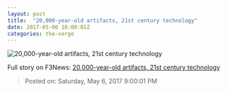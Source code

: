 ```yaml
---
layout: post
title:  "20,000-year-old artifacts, 21st century technology"
date: 2017-05-06 16:00:01Z
categories: the-verge
---
```


![20,000-year-old artifacts, 21st century technology](https://cdn0.vox-cdn.com/thumbor/7Anwy2lvuce0AVtsN-QPXj71mVo=/0x93:1803x1107/1600x900/cdn0.vox-cdn.com/uploads/chorus_image/image/54653095/Small_Wonders_VR_2_Met_Cloisters_Photo_by_Michael_Blase.0.jpg)




Full story on F3News: [20,000-year-old artifacts, 21st century technology](http://www.f3nws.com/n/TtJJKG)

> Posted on: Saturday, May 6, 2017 9:00:01 PM
